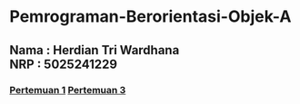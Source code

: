 <h1> Pemrograman-Berorientasi-Objek-A </h1>

<h2>
  Nama : Herdian Tri Wardhana<br>
  NRP : 5025241229
</h2>

<h3>
  
  [Pertemuan 1](/Pertemuan-1)
  [Pertemuan 3](/Pertemuan-3)
  
</h3>
